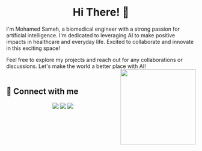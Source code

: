 <h1 align="center">Hi There! 👋</h1>

I'm Mohamed Sameh, a biomedical engineer with a strong passion for artificial intelligence. I'm dedicated to leveraging AI to make positive impacts in healthcare and everyday life. Excited to collaborate and innovate in this exciting space! 

Feel free to explore my projects and reach out for any collaborations or discussions. Let's make the world a better place with AI!
<br>
<img align="right" src="https://user-images.githubusercontent.com/63050133/156676671-d5b2e362-97d4-4404-9447-dd71ddfea82f.gif" width = 200px/>
<br>

## 📩 Connect with me
<p align="center">
    <a href="mailto:mohamedsamehmohamedzaki@gmail.com" title="Gmail"><img src="https://img.shields.io/badge/gmail-%23F05033.svg?style=for-the-badge&logo=gmail&logoColor=white"/></a>  
<a href="https://www.facebook.com/mohamed.sameh.12.9.2000" title="Facebook"><img src="https://img.shields.io/badge/Facebook-%231877F2.svg?style=for-the-badge&logo=Facebook&logoColor=white"/></a>
    <a href="https://www.linkedin.com/in/mohamedsamehmohamedzaki" title="LinkedIn"><img src="https://img.shields.io/badge/linkedin-%230077B5.svg?style=for-the-badge&logo=linkedin&logoColor=white"/></a>  
</p>
